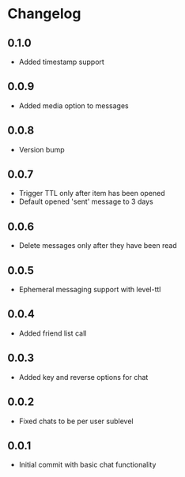 # Changelog

## 0.1.0

* Added timestamp support

## 0.0.9

* Added media option to messages

## 0.0.8

* Version bump

## 0.0.7

* Trigger TTL only after item has been opened
* Default opened 'sent' message to 3 days

## 0.0.6

* Delete messages only after they have been read

## 0.0.5

* Ephemeral messaging support with level-ttl

## 0.0.4

* Added friend list call

## 0.0.3

* Added key and reverse options for chat

## 0.0.2

* Fixed chats to be per user sublevel

## 0.0.1

* Initial commit with basic chat functionality
